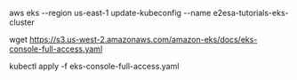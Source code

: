 
aws eks --region us-east-1 update-kubeconfig --name e2esa-tutorials-eks-cluster

wget https://s3.us-west-2.amazonaws.com/amazon-eks/docs/eks-console-full-access.yaml

kubectl apply -f eks-console-full-access.yaml
